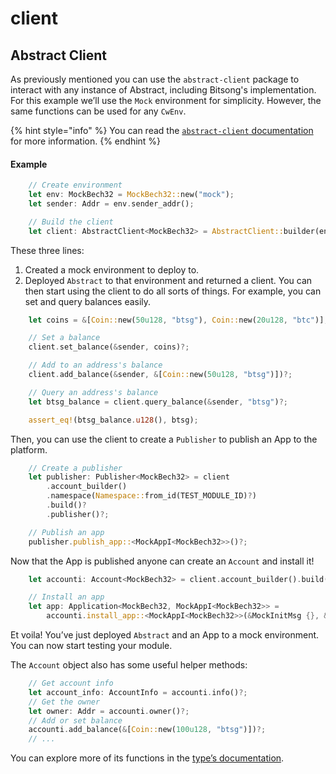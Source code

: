 # client

## Abstract Client

As previously mentioned you can use the `abstract-client` package to interact with any instance of   Abstract, including Bitsong's implementation. For this example we’ll use the `Mock` environment for simplicity. However, the same functions can be used for any `CwEnv`.

{% hint style="info" %}
&#x20;You can read the [`abstract-client` documentation](https://docs.rs/abstract-client/latest/abstract_client/) for more information.&#x20;
{% endhint %}

#### Example

```rust
    // Create environment
    let env: MockBech32 = MockBech32::new("mock");
    let sender: Addr = env.sender_addr();

    // Build the client
    let client: AbstractClient<MockBech32> = AbstractClient::builder(env.clone()).build_mock()?;
```

These three lines:

1. Created a mock environment to deploy to.
2. Deployed `Abstract` to that environment and returned a client. You can then start using the client to do all sorts of things. For example, you can set and query balances easily.

```rust
    let coins = &[Coin::new(50u128, "btsg"), Coin::new(20u128, "btc")];

    // Set a balance
    client.set_balance(&sender, coins)?;

    // Add to an address's balance
    client.add_balance(&sender, &[Coin::new(50u128, "btsg")])?;

    // Query an address's balance
    let btsg_balance = client.query_balance(&sender, "btsg")?;

    assert_eq!(btsg_balance.u128(), btsg);
```

Then, you can use the client to create a `Publisher` to publish an App to the platform.

```rust
    // Create a publisher
    let publisher: Publisher<MockBech32> = client
        .account_builder()
        .namespace(Namespace::from_id(TEST_MODULE_ID)?)
        .build()?
        .publisher()?;

    // Publish an app
    publisher.publish_app::<MockAppI<MockBech32>>()?;
```

Now that the App is published anyone can create an `Account` and install it!

```rust
    let accounti: Account<MockBech32> = client.account_builder().build()?;

    // Install an app
    let app: Application<MockBech32, MockAppI<MockBech32>> =
        accounti.install_app::<MockAppI<MockBech32>>(&MockInitMsg {}, &[])?;
```

Et voila! You’ve just deployed `Abstract` and an App to a mock environment. You can now start testing your module.

The `Account` object also has some useful helper methods:

```rust
    // Get account info
    let account_info: AccountInfo = accounti.info()?;
    // Get the owner
    let owner: Addr = accounti.owner()?;
    // Add or set balance
    accounti.add_balance(&[Coin::new(100u128, "btsg")])?;
    // ...
```

You can explore more of its functions in the [type’s documentation](https://docs.rs/abstract-client/latest/abstract_client/struct.Account.html).

